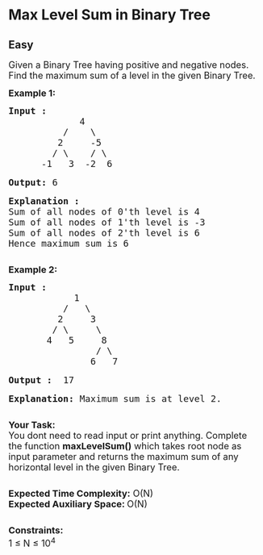 # Max Level Sum in Binary Tree
## Easy 
<div class="problem-statement">
                <p></p><p><span style="font-size:18px">Given a Binary Tree having positive and negative nodes. Find the maximum sum of a level in the given Binary Tree.</span></p>

<p><strong><span style="font-size:18px">Example 1:</span></strong></p>

<pre><span style="font-size:18px"><strong>Input :               </strong>
             4
          /    \
         2     -5
        / \    / \
      -1   3  -2  6</span>

<span style="font-size:18px"><strong>Output:</strong> 6</span>

<span style="font-size:18px"><strong>Explanation :</strong>
Sum of all nodes of 0'th level is 4
Sum of all nodes of 1'th level is -3
Sum of all nodes of 2'th level is 6
Hence maximum sum is 6</span></pre>

<p><br>
<span style="font-size:18px"><strong>Example 2:</strong></span></p>

<pre><span style="font-size:18px"><strong>Input :          </strong>
            1
          /   \
         2     3
        / \     \
       4   5     8
                / \
               6   7  </span>

<span style="font-size:18px"><strong>Output : </strong> 17</span>

<span style="font-size:18px"><strong>Explanation: </strong>Maximum sum is at level 2.</span></pre>

<p><br>
<span style="font-size:18px"><strong>Your Task: &nbsp;</strong><br>
You dont need to read input or print anything. Complete the function <strong>maxLevelSum()</strong> which takes root node as input parameter and returns the maximum sum of any horizontal level in the given Binary Tree.</span></p>

<p><br>
<span style="font-size:18px"><strong>Expected Time Complexity:</strong> O(N)<br>
<strong>Expected Auxiliary Space: </strong>O(N)</span></p>

<p><br>
<span style="font-size:18px"><strong>Constraints:</strong><br>
1 ≤ N ≤ 10<sup>4</sup></span></p>
 <p></p>
            </div>